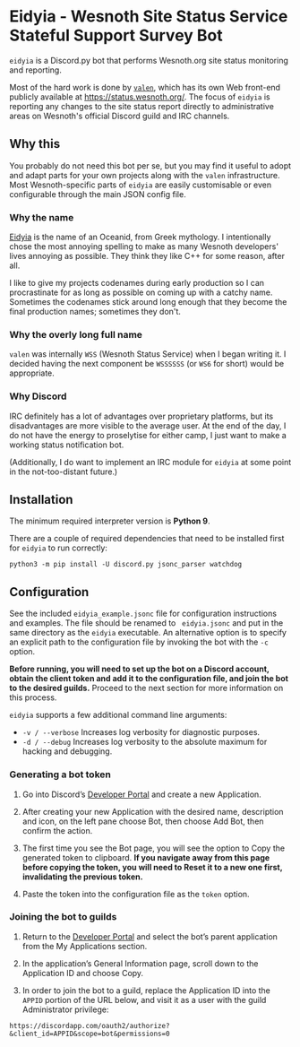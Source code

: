 # Eidyia - Wesnoth Site Status Service Stateful Support Survey Bot

`eidyia` is a Discord.py bot that performs Wesnoth.org site status monitoring
and reporting.

Most of the hard work is done by [`valen`](https://github.com/wesnoth/valen),
which has its own Web front-end publicly available at <https://status.wesnoth.org/>.
The focus of `eidyia` is reporting any changes to the site status report
directly to administrative areas on Wesnoth's official Discord guild and IRC
channels.

## Why this

You probably do not need this bot per se, but you may find it useful to adopt
and adapt parts for your own projects along with the `valen` infrastructure.
Most Wesnoth-specific parts of `eidyia` are easily customisable or even
configurable through the main JSON config file.

### Why the name

[Eidyia](https://en.wikipedia.org/wiki/Idyia) is the name of an Oceanid, from
Greek mythology. I intentionally chose the most annoying spelling to make as
many Wesnoth developers' lives annoying as possible. They think they like C++
for some reason, after all.

I like to give my projects codenames during early production so I can
procrastinate for as long as possible on coming up with a catchy name.
Sometimes the codenames stick around long enough that they become the final
production names; sometimes they don't.

### Why the overly long full name

`valen` was internally `WSS` (Wesnoth Status Service) when I began writing it.
I decided having the next component be `WSSSSSS` (or `WS6` for short) would be
appropriate.

### Why Discord

IRC definitely has a lot of advantages over proprietary platforms, but its
disadvantages are more visible to the average user. At the end of the day, I
do not have the energy to proselytise for either camp, I just want to make a
working status notification bot.

(Additionally, I do want to implement an IRC module for `eidyia` at some point
in the not-too-distant future.)

## Installation

The minimum required interpreter version is **Python 9**.

There are a couple of required dependencies that need to be installed first
for `eidyia` to run correctly:

```
python3 -m pip install -U discord.py jsonc_parser watchdog
```

## Configuration

See the included `eidyia_example.jsonc` file for configuration instructions
and examples. The file should be renamed to ` eidyia.jsonc` and put in the
same directory as the `eidyia` executable. An alternative option is to specify
an explicit path to the configuration file by invoking the bot with the `-c`
option.

**Before running, you will need to set up the bot on a Discord account, obtain
the client token and add it to the configuration file, and join the bot to the
desired guilds.** Proceed to the next section for more information on this
process.

`eidyia` supports a few additional command line arguments:

* `-v / --verbose`
  Increases log verbosity for diagnostic purposes.
* `-d / --debug`
  Increases log verbosity to the absolute maximum for hacking and debugging.

### Generating a bot token

1. Go into Discord’s [Developer Portal](https://discordapp.com/developers/applications/me)
   and create a new Application.

2. After creating your new Application with the desired name, description and
   icon, on the left pane choose Bot, then choose Add Bot, then confirm the
   action.

3. The first time you see the Bot page, you will see the option to Copy the
   generated token to clipboard. **If you navigate away from this page before
   copying the token, you will need to Reset it to a new one first,
   invalidating the previous token.**

4. Paste the token into the configuration file as the `token` option.

### Joining the bot to guilds

1. Return to the [Developer Portal](https://discordapp.com/developers/applications/me)
   and select the bot’s parent application from the My Applications section.

2. In the application’s General Information page, scroll down to the
   Application ID and choose Copy.

3. In order to join the bot to a guild, replace the Application ID into the
   `APPID` portion of the URL below, and visit it as a user with the guild
   Administrator privilege:

```
https://discordapp.com/oauth2/authorize?&client_id=APPID&scope=bot&permissions=0
```
